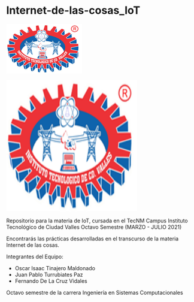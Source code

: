 # Internet-de-las-cosas_IoT

![alt text](https://raw.githubusercontent.com/OscarTinajero117/Internet-de-las-cosas_IoT/master/Imagenes-Tec/Logo-TecValles.png)

<div algin="center">
    <img src="Imagenes-Tec/Logo-TecValles.png" width="350" height="350" />
</div>

Repositorio para la materia de IoT, cursada en el TecNM Campus Instituto Tecnológico de Ciudad Valles Octavo Semestre (MARZO - JULIO 2021)

Encontrarás las prácticas desarrolladas en el transcurso de la materia Internet de las cosas.

Integrantes del Equipo:
 * Oscar Isaac Tinajero Maldonado
 * Juan Pablo Turrubiates Paz
 * Fernando De La Cruz Vidales

Octavo semestre de la carrera Ingeniería en Sistemas Computacionales
